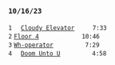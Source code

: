 ### `10/16/23`
`1`  [`Cloudy Elevator`](cloudy-elevator.mp3)     `7:33`  
`2`  [`Floor 4`](floor-4.mp3)          `10:46`  
`3`  [`Wh-operator`](wh-operator.mp3)       `7:29`  
`4`  [`Doom Unto U`](doom-unto-u.mp3)       `4:58`
